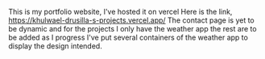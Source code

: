 This is my portfolio website, I've hosted it on vercel Here is the link, https://khulwael-drusilla-s-projects.vercel.app/ 
The contact page is yet to be dynamic and for the projects I only have the weather app the rest are to be added as I progress I've put several containers of the weather app to display the design intended.